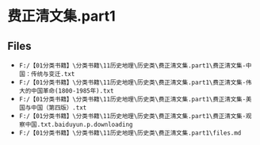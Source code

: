 # 费正清文集.part1

## Files

- `F:/【01分类书籍】\分类书籍\11历史地理\历史类\费正清文集.part1\费正清文集-中国：传统与变迁.txt`
- `F:/【01分类书籍】\分类书籍\11历史地理\历史类\费正清文集.part1\费正清文集-伟大的中国革命(1800-1985年).txt`
- `F:/【01分类书籍】\分类书籍\11历史地理\历史类\费正清文集.part1\费正清文集-美国与中国（第四版）.txt`
- `F:/【01分类书籍】\分类书籍\11历史地理\历史类\费正清文集.part1\费正清文集-观察中国.txt.baiduyun.p.downloading`
- `F:/【01分类书籍】\分类书籍\11历史地理\历史类\费正清文集.part1\files.md`
